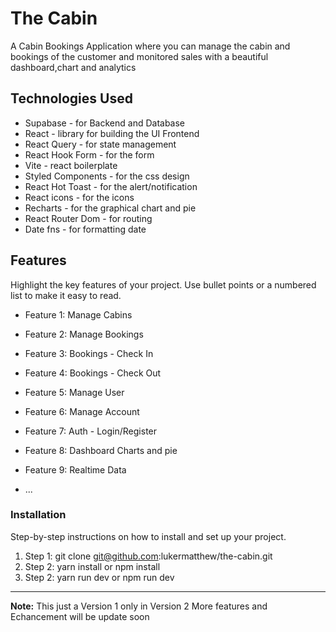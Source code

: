 # The Cabin

A Cabin Bookings Application where you can manage the cabin and bookings of the customer and
monitored sales with a beautiful dashboard,chart and analytics

## Technologies Used

- Supabase - for Backend and Database
- React - library for building the UI Frontend
- React Query - for state management
- React Hook Form - for the form
- Vite - react boilerplate
- Styled Components - for the css design
- React Hot Toast - for the alert/notification
- React icons - for the icons
- Recharts - for the graphical chart and pie
- React Router Dom - for routing
- Date fns - for formatting date

## Features

Highlight the key features of your project. Use bullet points or a numbered list to make it easy to read.

- Feature 1: Manage Cabins
- Feature 2: Manage Bookings
- Feature 3: Bookings - Check In
- Feature 4: Bookings - Check Out
- Feature 5: Manage User
- Feature 6: Manage Account
- Feature 7: Auth - Login/Register
- Feature 8: Dashboard Charts and pie
- Feature 9: Realtime Data

- ...

### Installation

Step-by-step instructions on how to install and set up your project.

1. Step 1: git clone git@github.com:lukermatthew/the-cabin.git
2. Step 2: yarn install or npm install
3. Step 2: yarn run dev or npm run dev

---

**Note:** This just a Version 1 only in Version 2 More features and Echancement will be update soon
